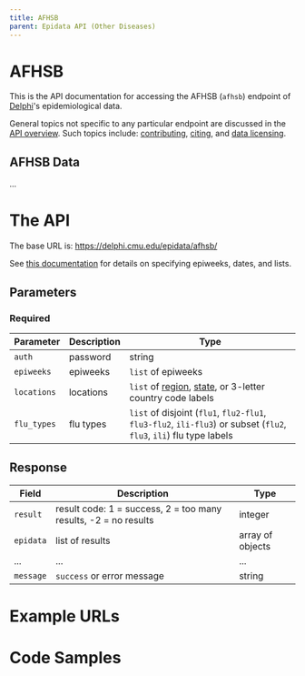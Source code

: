 ```yaml
---
title: AFHSB
parent: Epidata API (Other Diseases)
---
```


# AFHSB

This is the API documentation for accessing the AFHSB (`afhsb`) endpoint of
[Delphi](https://delphi.cmu.edu/)'s epidemiological data.

General topics not specific to any particular endpoint are discussed in the
[API overview](README.md). Such topics include:
[contributing](README.md#contributing), [citing](README.md#citing), and
[data licensing](README.md#data-licensing).

## AFHSB Data

... <!-- TODO -->

# The API

The base URL is: https://delphi.cmu.edu/epidata/afhsb/

See [this documentation](README.md) for details on specifying epiweeks, dates, and lists.

## Parameters

### Required

| Parameter | Description | Type |
| --- | --- | --- |
| `auth` | password | string |
| `epiweeks` | epiweeks | `list` of epiweeks |
| `locations` | locations | `list` of [region](https://github.com/cmu-delphi/delphi-epidata/blob/main/labels/regions.txt), [state](https://github.com/cmu-delphi/delphi-epidata/blob/main/labels/states.txt), or 3-letter country code labels |
| `flu_types` | flu types | `list` of disjoint (`flu1`, `flu2-flu1`, `flu3-flu2`, `ili-flu3`) or subset (`flu2`, `flu3`, `ili`) flu type labels |

## Response

| Field | Description | Type |
| --- | --- | --- |
| `result` | result code: 1 = success, 2 = too many results, -2 = no results | integer |
| `epidata` | list of results | array of objects |
| ... | ... | ... | <!-- TODO -->
| `message` | `success` or error message | string |

# Example URLs

<!-- TODO: fix -->

# Code Samples

<!-- TODO: fix -->
